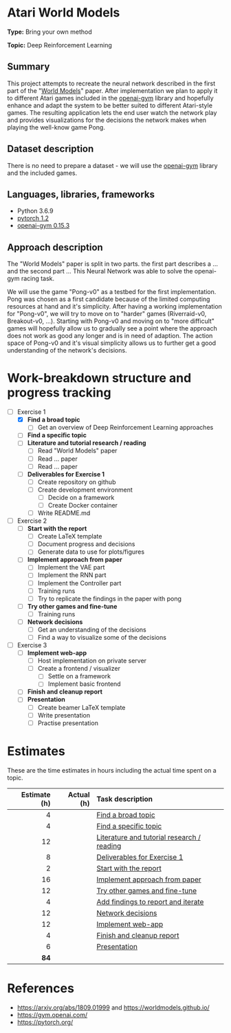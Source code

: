# Atari World Models

**Type:** Bring your own method 

**Topic:** Deep Reinforcement Learning

## Summary

This project attempts to recreate the neural network described in the first
part of the "[World Models](#ref-world-models)" paper. After implementation we
plan to apply it to different Atari games included in the
[openai-gym](#ref-gym) library and hopefully enhance and adapt the system to be
better suited to different Atari-style games. The resulting application lets the end
user watch the network play and provides visualizations for the decisions the
network makes when playing the well-know game Pong.

## Dataset description

There is no need to prepare a dataset - we will use the [openai-gym](#ref-gym)
library and the included games.

## Languages, libraries, frameworks

- Python 3.6.9
- [pytorch 1.2](#ref-pytorch)
- [openai-gym 0.15.3](#ref-gym)

## Approach description

The "World Models" paper is split in two parts. the first part describes a ... and the second
part ...  This Neural Network was able to solve the openai-gym racing task.


We will use the game "Pong-v0" as a testbed for the first implementation. Pong
was chosen as a first candidate because of the limited computing resources at
hand and it's simplicity. After having a working implementation for "Pong-v0",
we will try to move on to "harder" games (Riverraid-v0, Breakout-v0, ...).
Starting with Pong-v0 and moving on to "more difficult" games will hopefully
allow us to gradually see a point where the approach does not work as good any
longer and is in need of adaption. The action space of Pong-v0 and it's visual
simplicity allows us to further get a good understanding of the network's
decisions.

# Work-breakdown structure and progress tracking

- [ ] Exercise 1
    - [x] <a name="t-broad-topic"></a>**Find a broad topic**
        - [ ] Get an overview of Deep Reinforcement Learning approaches
    - [ ] <a name="t-specific-topic"></a>**Find a specific topic**
    - [ ] <a name="t-lit-research"></a>**Literature and tutorial research / reading**
        - [ ] Read "World Models" paper
        - [ ] Read ... paper
        - [ ] Read ... paper
    - [ ] <a name="t-del-ex1"></a>**Deliverables for Exercise 1**
        - [ ] Create repository on github
        - [ ] Create development environment
            - [ ] Decide on a framework
            - [ ] Create Docker container
        - [ ] Write README.md
- [ ] Exercise 2
    - [ ] <a name="t-start-report"></a>**Start with the report**
        - [ ] Create LaTeX template
        - [ ] Document progress and decisions
        - [ ] Generate data to use for plots/figures
    - [ ] <a name="t-implement"></a>**Implement approach from paper**
        - [ ] Implement the VAE part
        - [ ] Implement the RNN part
        - [ ] Implement the Controller part
        - [ ] Training runs
        - [ ] Try to replicate the findings in the paper with pong
    - [ ] <a name="t-fine-tune"></a>**Try other games and fine-tune**
        - [ ] Training runs
    - [ ] <a name="t-decisions"></a>**Network decisions**
        - [ ] Get an understanding of the decisions
        - [ ] Find a way to visualize some of the decisions
- [ ] Exercise 3
    - [ ] <a name="t-application"></a>**Implement web-app**
        - [ ] Host implementation on private server
        - [ ] Create a frontend / visualizer
            - [ ] Settle on a framework
            - [ ] Implement basic frontend
    - [ ] <a name="t-finish-report"></a>**Finish and cleanup report**
    - [ ] <a name="t-presentation"></a>**Presentation**
        - [ ] Create beamer LaTeX template
        - [ ] Write presentation
        - [ ] Practise presentation

# Estimates

These are the time estimates in hours including the actual time spent on a topic.

| Estimate (h) | Actual (h) | Task description | 
| ---: | ---: | :--- | 
| 4  |  | [Find a broad topic](#t-broad-topic) | 
| 4  |  | [Find a specific topic](#t-specific-topic) | 
| 12 |  | [Literature and tutorial research / reading](#t-lit-research) | 
| 8  |  | [Deliverables for Exercise 1](#t-del-ex1) | 
| 2  |  | [Start with the report](#t-start-report) |
| 16 |  | [Implement approach from paper](#t-implement) |
| 12 |  | [Try other games and fine-tune](#t-fine-tune) | 
| 4  |  | [Add findings to report and iterate](#t-start-report) |
| 12 |  | [Network decisions](#t-decisions) |
| 12 |  | [Implement web-app](#t-application) |
| 4  |  | [Finish and cleanup report](#t-finish-report) | 
| 6  |  | [Presentation](#t-presentation) |
|**84**  |  |  |

# References

* <a name="ref-world-models"></a> https://arxiv.org/abs/1809.01999 and https://worldmodels.github.io/
* <a name="ref-gym"></a> https://gym.openai.com/
* <a name="ref-pytorch"></a> https://pytorch.org/
